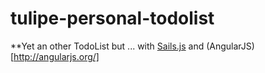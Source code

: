 # tulipe-personal-todolist

**Yet an other TodoList but ... with [Sails.js](sailsjs.org) and (AngularJS)[http://angularjs.org/]